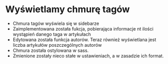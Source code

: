 <h1>Wyświetlamy chmurę tagów</h1>

* Chmura tagów wyświela się w sidebarze
* Zaimplementowana została fukcja, pobierająca informacje nt ilości wystąpień danego taga w artykułach
* Edytowana została funkcja autorów. Teraz również wyświetlana jest liczba artykułów poszczególnych autorów
* Chmura została ostylowana w sass.
* Zmienione zostały nieco stałe w ustawieniach, a w zasadzie ich format.



